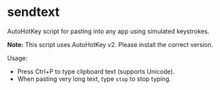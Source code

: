 # sendtext
AutoHotKey script for pasting into any app using simulated keystrokes.

**Note:** This script uses AutoHotKey v2. Please install the correct version.

Usage:

* Press Ctrl+P to type clipboard text (supports Unicode).
* When pasting very long text, type `stop` to stop typing.



